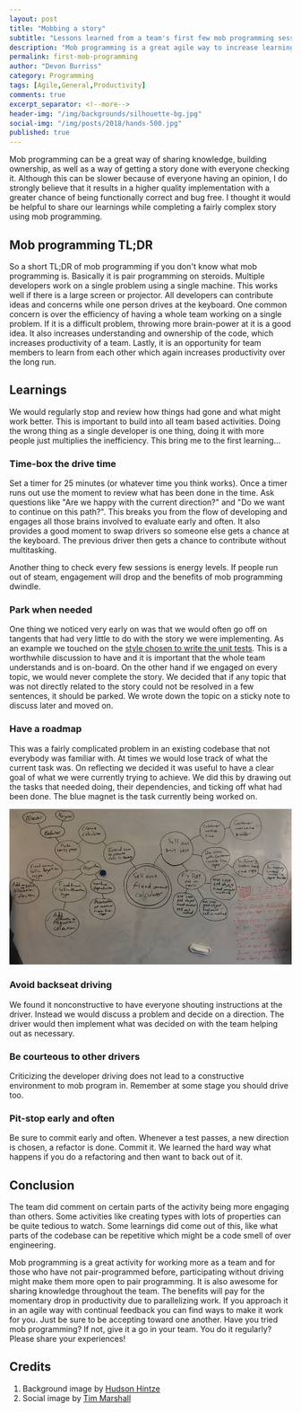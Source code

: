 ```yaml
---
layout: post
title: "Mobbing a story"
subtitle: "Lessons learned from a team's first few mob programming sessions"
description: "Mob programming is a great agile way to increase learning in a team. Here are 6 lessons learned during a mob programming session."
permalink: first-mob-programming
author: "Devon Burriss"
category: Programming
tags: [Agile,General,Productivity]
comments: true
excerpt_separator: <!--more-->
header-img: "/img/backgrounds/silhouette-bg.jpg"
social-img: "/img/posts/2018/hands-500.jpg"
published: true
---
```

Mob programming can be a great way of sharing knowledge, building ownership, as well as a way of getting a story done with everyone checking it. Although this can be slower because of everyone having an opinion, I do strongly believe that it results in a higher quality implementation with a greater chance of being functionally correct and bug free. I thought it would be helpful to share our learnings while completing a fairly complex story using mob programming.
<!--more-->

## Mob programming TL;DR

So a short TL;DR of mob programming if you don't know what mob programming is. Basically it is pair programming on steroids. Multiple developers work on a single problem using a single machine. This works well if there is a large screen or projector. All developers can contribute ideas and concerns while one person drives at the keyboard.
One common concern is over the efficiency of having a whole team working on a single problem. If it is a difficult problem, throwing more brain-power at it is a good idea. It also increases understanding and ownership of the code, which increases productivity of a team. Lastly, it is an opportunity for team members to learn from each other which again increases productivity over the long run.

## Learnings

We would regularly stop and review how things had gone and what might work better. This is important to build into all team based activities. Doing the wrong thing as a single developer is one thing, doing it with more people just multiplies the inefficiency. This bring me to the first learning...

### Time-box the drive time

Set a timer for 25 minutes (or whatever time you think works). Once a timer runs out use the moment to review what has been done in the time. Ask questions like "Are we happy with the current direction?" and "Do we want to continue on this path?". This breaks you from the flow of developing and engages all those brains involved to evaluate early and often. It also provides a good moment to swap drivers so someone else gets a chance at the keyboard. The previous driver then gets a chance to contribute without multitasking.

Another thing to check every few sessions is energy levels. If people run out of steam, engagement will drop and the benefits of mob programming dwindle.

### Park when needed

One thing we noticed very early on was that we would often go off on tangents that had very little to do with the story we were implementing. As an example we touched on the [style chosen to write the unit tests](/maintainable-unit-tests). This is a worthwhile discussion to have and it is important that the whole team understands and is on-board. On the other hand if we engaged on every topic, we would never complete the story. We decided that if any topic that was not directly related to the story could not be resolved in a few sentences, it should be parked. We wrote down the topic on a sticky note to discuss later and moved on.

### Have a roadmap

This was a fairly complicated problem in an existing codebase that not everybody was familiar with. At times we would lose track of what the current task was. On reflecting we decided it was useful to have a clear goal of what we were currently trying to achieve. We did this by drawing out the tasks that needed doing, their dependencies, and ticking off what had been done. The blue magnet is the task currently being worked on.

![mob todo list](/img/posts/2018/mob-todo.jpg)

### Avoid backseat driving

We found it nonconstructive to have everyone shouting instructions at the driver. Instead we would discuss a problem and decide on a direction. The driver would then implement what was decided on with the team helping out as necessary.

### Be courteous to other drivers

Criticizing the developer driving does not lead to a constructive environment to mob program in. Remember at some stage you should drive too.

### Pit-stop early and often

Be sure to commit early and often. Whenever a test passes, a new direction is chosen, a refactor is done. Commit it. We learned the hard way what happens if you do a refactoring and then want to back out of it.

## Conclusion

The team did comment on certain parts of the activity being more engaging than others. Some activities like creating types with lots of properties can be quite tedious to watch. Some learnings did come out of this, like what parts of the codebase can be repetitive which might be a code smell of over engineering.

Mob programming is a great activity for working more as a team and for those who have not pair-programmed before, participating without driving might make them more open to pair programming. It is also awesome for sharing knowledge throughout the team. The benefits will pay for the momentary drop in productivity due to parallelizing work. If you approach it in an agile way with continual feedback you can find ways to make it work for you. Just be sure to be accepting toward one another. Have you tried mob programming? If not, give it a go in your team. You do it regularly?
Please share your experiences!

## Credits

1. Background image by [Hudson Hintze](https://unsplash.com/@hudsonhintze)
1. Social image by [Tim Marshall](https://unsplash.com/@timmarshall)